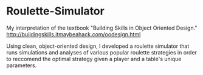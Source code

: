 # Roulette-Simulator
My interpretation of the textbook "Building Skills in Object Oriented Design."
http://buildingskills.itmaybeahack.com/oodesign.html

Using clean, object-oriented design, I developed a roulette simulator
that runs simulations and analyses of various popular roulette strategies
in order to reccomend the optimal strategy given a player and a table's
unique parameters.
